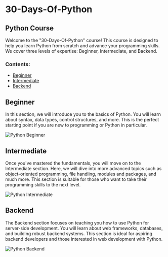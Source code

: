 # 30-Days-Of-Python

## Python Course

Welcome to the "30-Days-Of-Python" course! This course is designed to help you learn Python from scratch and advance your programming skills. We cover three levels of expertise: Beginner, Intermediate, and Backend.

### Contents:

- [Beginner](#beginner)
- [Intermediate](#intermediate)
- [Backend](#backend)

## Beginner

In this section, we will introduce you to the basics of Python. You will learn about syntax, data types, control structures, and more. This is the perfect starting point if you are new to programming or Python in particular.

![Python Beginner](https://example.com/images/python-beginner.jpg)

## Intermediate

Once you've mastered the fundamentals, you will move on to the Intermediate section. Here, we will dive into more advanced topics such as object-oriented programming, file handling, modules and packages, and much more. This section is suitable for those who want to take their programming skills to the next level.

![Python Intermediate](https://example.com/images/python-intermediate.jpg)

## Backend

The Backend section focuses on teaching you how to use Python for server-side development. You will learn about web frameworks, databases, and building robust backend systems. This section is ideal for aspiring backend developers and those interested in web development with Python.

![Python Backend](https://example.com/images/python-backend.jpg)


